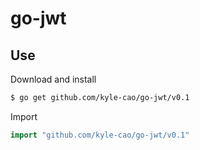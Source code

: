 # go-jwt

## Use

Download and install

```sh
$ go get github.com/kyle-cao/go-jwt/v0.1
```

Import

```go
import "github.com/kyle-cao/go-jwt/v0.1"
```
